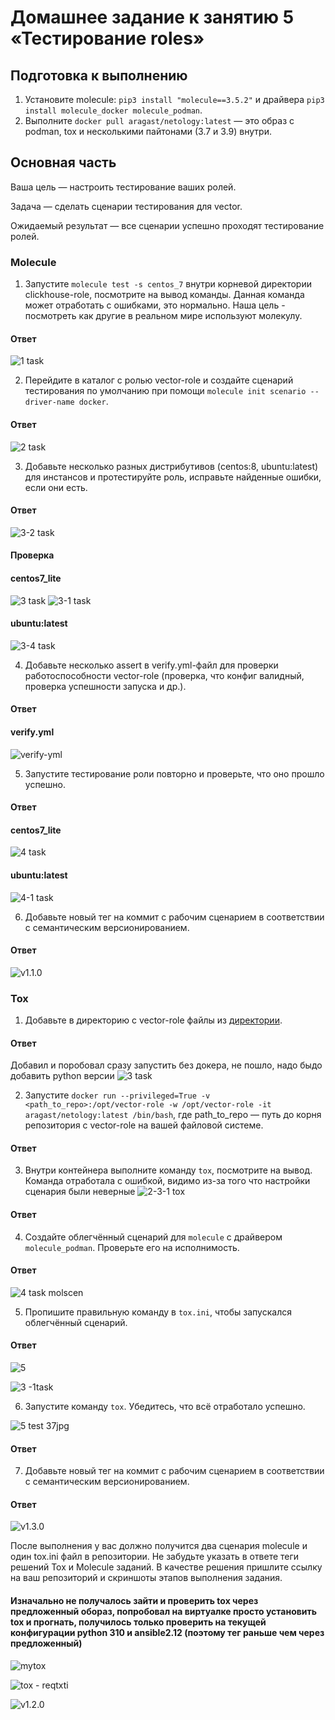 # Домашнее задание к занятию 5 «Тестирование roles»

## Подготовка к выполнению

1. Установите molecule: `pip3 install "molecule==3.5.2"` и драйвера `pip3 install molecule_docker molecule_podman`.
2. Выполните `docker pull aragast/netology:latest` —  это образ с podman, tox и несколькими пайтонами (3.7 и 3.9) внутри.

## Основная часть

Ваша цель — настроить тестирование ваших ролей. 

Задача — сделать сценарии тестирования для vector. 

Ожидаемый результат — все сценарии успешно проходят тестирование ролей.

### Molecule

1. Запустите  `molecule test -s centos_7` внутри корневой директории clickhouse-role, посмотрите на вывод команды. Данная команда может отработать с ошибками, это нормально. Наша цель - посмотреть как другие в реальном мире используют молекулу.

#### Ответ
![1 task](https://github.com/ALEMOLOKOV/8.5_testing_roles_Aleksandr_Molokov/assets/109212419/c9ba7050-9603-4d08-b18b-15073397f8dc)

2. Перейдите в каталог с ролью vector-role и создайте сценарий тестирования по умолчанию при помощи `molecule init scenario --driver-name docker`.

#### Ответ
![2 task](https://github.com/ALEMOLOKOV/8.5_testing_roles_Aleksandr_Molokov/assets/109212419/a73e57c1-c75c-4d1e-9975-5ca6569e6bfb)

3. Добавьте несколько разных дистрибутивов (centos:8, ubuntu:latest) для инстансов и протестируйте роль, исправьте найденные ошибки, если они есть.

#### Ответ
![3-2 task ](https://github.com/ALEMOLOKOV/8.5_testing_roles_Aleksandr_Molokov/assets/109212419/50b0088d-a874-4d4c-9cf9-d0937770f4ff)

#### Проверка
#### centos7_lite
![3 task ](https://github.com/ALEMOLOKOV/8.5_testing_roles_Aleksandr_Molokov/assets/109212419/45f0c842-85d8-4a2f-a754-b73d3c3f0b09)
![3-1 task ](https://github.com/ALEMOLOKOV/8.5_testing_roles_Aleksandr_Molokov/assets/109212419/bcb9374f-2557-4a3d-b822-facc977819ad)

#### ubuntu:latest
![3-4 task ](https://github.com/ALEMOLOKOV/8.5_testing_roles_Aleksandr_Molokov/assets/109212419/f925d976-7833-42a7-af5b-eafc695a0791)

4. Добавьте несколько assert в verify.yml-файл для  проверки работоспособности vector-role (проверка, что конфиг валидный, проверка успешности запуска и др.). 

#### Ответ

#### verify.yml
![verify-yml](https://github.com/ALEMOLOKOV/8.5_testing_roles_Aleksandr_Molokov/assets/109212419/02dc6893-67a1-4366-96a4-2dea6344eb5f)

5. Запустите тестирование роли повторно и проверьте, что оно прошло успешно.

#### Ответ
#### centos7_lite
![4 task](https://github.com/ALEMOLOKOV/8.5_testing_roles_Aleksandr_Molokov/assets/109212419/defd5e3a-4bb2-4f04-a90f-e4a6a4312fa7)

#### ubuntu:latest
![4-1 task](https://github.com/ALEMOLOKOV/8.5_testing_roles_Aleksandr_Molokov/assets/109212419/53b74079-4809-48ad-a653-99b02a82a62e)

6. Добавьте новый тег на коммит с рабочим сценарием в соответствии с семантическим версионированием.
#### Ответ
![v1.1.0](https://github.com/ALEMOLOKOV/8.5_testing_roles_Aleksandr_Molokov/releases/tag/v1.1.0)

### Tox

1. Добавьте в директорию с vector-role файлы из [директории](./example).

#### Ответ
Добавил и поробовал сразу запустить без докера, не пошло, надо быдо добавить python версии
![3 task](https://github.com/ALEMOLOKOV/8.5_testing_roles_Aleksandr_Molokov/assets/109212419/9d532cf0-ab7f-4a1b-be39-fe0645a31547)

2. Запустите `docker run --privileged=True -v <path_to_repo>:/opt/vector-role -w /opt/vector-role -it aragast/netology:latest /bin/bash`, где path_to_repo — путь до корня репозитория с vector-role на вашей файловой системе.

#### Ответ


3. Внутри контейнера выполните команду `tox`, посмотрите на вывод.
Команда отработала с ошибкой, видимо из-за того что настройки сценария были неверные
![2-3-1 tox](https://github.com/ALEMOLOKOV/8.5_testing_roles_Aleksandr_Molokov/assets/109212419/4b3ea59e-db1a-4c5d-87ac-55e40dedd6de)

#### Ответ

4. Создайте облегчённый сценарий для `molecule` с драйвером `molecule_podman`. Проверьте его на исполнимость.

#### Ответ
![4 task molscen](https://github.com/ALEMOLOKOV/8.5_testing_roles_Aleksandr_Molokov/assets/109212419/10263e7a-0910-4c07-bdf8-c4132e292ba1)

5. Пропишите правильную команду в `tox.ini`, чтобы запускался облегчённый сценарий.

#### Ответ

![5](https://github.com/ALEMOLOKOV/8.5_testing_roles_Aleksandr_Molokov/assets/109212419/38bb89c0-09b6-458a-a270-0b84254f4292)

![3 -1task](https://github.com/ALEMOLOKOV/8.5_testing_roles_Aleksandr_Molokov/assets/109212419/0cee55f7-47b1-431e-a8d8-e85681eb40ea)

6. Запустите 
команду `tox`. Убедитесь, что всё отработало успешно.

![5 test 37jpg](https://github.com/ALEMOLOKOV/8.5_testing_roles_Aleksandr_Molokov/assets/109212419/60a38cd0-d1ab-4db2-98c1-4378aada758c)

#### Ответ

7. Добавьте новый тег на коммит с рабочим сценарием в соответствии с семантическим версионированием.

#### Ответ
![v1.3.0](https://github.com/ALEMOLOKOV/8.5_testing_roles_Aleksandr_Molokov/releases/tag/v1.3.0)

После выполнения у вас должно получится два сценария molecule и один tox.ini файл в репозитории. Не забудьте указать в ответе теги решений Tox и Molecule заданий. В качестве решения пришлите ссылку на  ваш репозиторий и скриншоты этапов выполнения задания. 

#### Изначально не получалось зайти и проверить tox через предложенный обораз, попробовал на виртуалке просто установить tox  и прогнать, получилось только проверить на текущей конфигурации python 310  и ansible2.12 (поэтому тег раньше чем через предложенный)
![mytox](https://github.com/ALEMOLOKOV/8.5_testing_roles_Aleksandr_Molokov/assets/109212419/8809a162-4b35-4c13-8d69-69a83968dc50)

![tox - reqtxti](https://github.com/ALEMOLOKOV/8.5_testing_roles_Aleksandr_Molokov/assets/109212419/93741e7e-9583-4042-938e-e98efdd5c9ff)

![v1.2.0](https://github.com/ALEMOLOKOV/8.5_testing_roles_Aleksandr_Molokov/releases/tag/v1.2.0)










